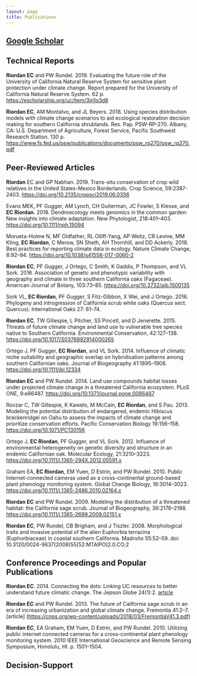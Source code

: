 ```yaml
---
layout: page
title: Publications
---
```


## [Google Scholar](https://scholar.google.com/citations?user=cV7f6CAAAAAJ&hl=en)

## Technical Reports

**Riordan EC** and PW Rundel. 2019. Evaluating the future role of the University of California Natural Reserve System for sensitive plant protection under climate change. Report prepared for the University of California Natural Reserve System. 62 p. https://escholarship.org/uc/item/3jn1q3d8

**Riordan EC**, AM Montalvo, and JL Beyers. 2018. Using species distribution models with climate change scenarios to aid ecological restoration decision making for southern California shrublands. Res. Pap. PSW-RP-270. Albany, CA: U.S. Department of Agriculture, Forest Service, Pacific Southwest Research Station. 130 p. https://www.fs.fed.us/psw/publications/documents/psw_rp270/psw_rp270.pdf

## Peer-Reviewed Articles

**Riordan** EC and GP Nabhan. 2019. Trans-situ conservation of crop wild relatives in the United States-Mexico Borderlands. Crop Science, 59:2387-2403.  https://doi.org/10.2135/cropsci2019.06.0356

Evans MEK, PF Gugger, AM Lynch, CH Guiterman, JC Fowler, S Klesse, and **EC Riordan**. 2018. Dendroecology meets genomics in the common garden: New insights into climate adaptation. New Phytologist, 218:401–403. https://doi.org/10.1111/nph.15094

Morueta-Holme N, MF Oldfather, RL Olliff-Yang, AP Weitz, CR Levine, MM Kling, **EC Riordan**, C Merow, SN Sheth, AH Thornhill, and DD Ackerly. 2018. Best practices for reporting climate data in ecology. Nature Climate Change, 8:92–94. https://doi.org/10.1038/s41558-017-0060-2

**Riordan EC**, PF Gugger, J Ortego, C Smith, K Gaddis, P Thompson, and VL Sork. 2016. Association of genetic and phenotypic variability with geography and climate in three southern California oaks (Fagaceae). American Journal of Botany, 103:73–85. https://doi.org/10.3732/ajb.1500135

Sork VL, **EC Riordan**, PF Gugger, S Fitz-Gibbon, X Wei, and J Ortego. 2016. Phylogeny and introgression of California scrub white oaks (Quercus sect. Quercus). International Oaks 27: 61–74.

**Riordan EC**, TW Gillespie, L Pitcher, SS Pincetl, and D Jenerette. 2015. Threats of future climate change and land use to vulnerable tree species native to Southern California. Environmental Conservation, 42:127–138. https://doi.org/10.1017/S0376892914000265

Ortego J, PF Gugger, **EC Riordan**, and VL Sork. 2014. Influence of climatic niche suitability and geographic overlap on hybridisation patterns among southern Californian oaks. Journal of Biogeography 41:1895–1908. https://doi.org/10.1111/jbi.12334

**Riordan EC** and PW Rundel. 2014. Land use compounds habitat losses under projected climate change in a threatened California ecosystem. PLoS ONE, 9:e86487. https://doi.org/10.1371/journal.pone.0086487

Rovzar C, TW Gillespie, K Kawelo, M McCain, **EC Riordan**, and S Pau. 2013. Modeling the potential distribution of endangered, endemic Hibiscus brackenridgei on Oahu to assess the impacts of climate change and prioritize conservation efforts. Pacific Conservation Biology 19:156–158. https://doi.org/10.1071/PC130156

Ortego J, **EC Riordan**, PF Gugger, and VL Sork. 2012. Influence of environmental heterogeneity on genetic diversity and structure in an endemic Californian oak. Molecular Ecology, 21:3210–3223. https://doi.org/10.1111/j.1365-294X.2012.05591.x

Graham EA, **EC Riordan**, EM Yuen, D Estrin, and PW Rundel. 2010. Public Internet-connected cameras used as a cross-continental ground-based plant phenology monitoring system. Global Change Biology, 16:3014–3023. https://doi.org/10.1111/j.1365-2486.2010.02164.x

**Riordan EC** and PW Rundel. 2009. Modeling the distribution of a threatened habitat: the California sage scrub. Journal of Biogeography, 36:2176–2188. https://doi.org/10.1111/j.1365-2699.2009.02151.x

**Riordan EC**, PW Rundel, CB Brigham, and J Tiszler. 2008. Morphological traits and invasive potential of the alien Euphorbia terracina (Euphorbiaceae) in coastal southern California. Madroño 55:52–59. doi: 10.3120/0024-9637(2008)55[52:MTAIPO]2.0.CO;2

## Conference Proceedings and Popular Publications
**Riordan EC**. 2014. Connecting the dots: Linking UC resources to better understand future climatic change. The Jepson Globe 24(1):2. [article](https://ucnrs.org/connecting-the-dots/)

**Riordan EC** and PW Rundel. 2013. The future of California sage scrub in an era of increasing urbanization and global climate change. Fremontia 41:2–7. [article] (https://cnps.org/wp-content/uploads/2018/03/FremontiaV41.3.pdf)

**Riordan EC**, EA Graham, EM Yuen, D Estrin, and PW Rundel. 2010. Utilizing public internet connected cameras for a cross-continental plant phenology monitoring system. 2010 IEEE International Geoscience and Remote Sensing Symposium, Honolulu, HI. p. 1501–1504. 

## Decision-Support
